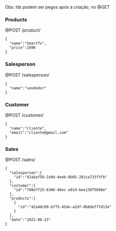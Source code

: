 Obs: Ids podem ser pegos após a criação, no @GET

### Products
@POST /product/
```
{
  "name":"SmartTv",
  "price":1890
}
```

### Salesperson
@POST /salesperson/
```
{
  "name":"vendedor"
}
```

### Customer
@POST /customer/
```
{
  "name":"cliente",
  "email":"cliente@gmail.com"
}
```

### Sales
@POST /sales/
```
{
  "salesperson":{
    "id":"42abaf58-2a9d-4eeb-8b65-2b2ca733f3fb"
  },
  "costumer":{
    "id":"708e7f25-6306-46ec-a91d-bee138f5698e"
  },
  "products":[
    {
      "id":"42a48c09-bf75-45de-a2df-8b8def77d13e"
    }
  ],
  "date":"2021-06-23"
}
```